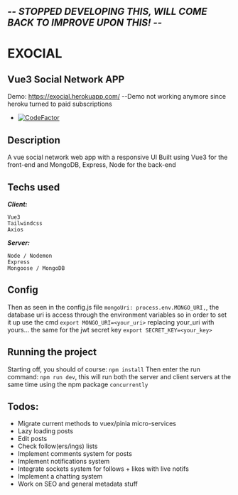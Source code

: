 ## _-- STOPPED DEVELOPING THIS, WILL COME BACK TO IMPROVE UPON THIS! --_
# EXOCIAL
## Vue3 Social Network APP
Demo: https://exocial.herokuapp.com/
--Demo not working anymore since heroku turned to paid subscriptions
- [![CodeFactor](https://www.codefactor.io/repository/github/y-essine/vite-social/badge)](https://www.codefactor.io/repository/github/y-essine/vite-social)
## Description
A vue social network web app with a responsive UI
Built using Vue3 for the front-end and MongoDB, Express, Node for the back-end

## Techs used
 ***Client:***
```
Vue3
Tailwindcss
Axios
```
***Server:***
```
Node / Nodemon
Express
Mongoose / MongoDB
```

## Config
Then as seen in the config.js file `mongoUri: process.env.MONGO_URI,`, the database uri is access through the environment variables so in order to set it up 
use the cmd `export MONGO_URI=<your_uri>` replacing your_uri with yours...
the same for the jwt secret key `export SECRET_KEY=<your_key>`

## Running the project
Starting off, you should of course: `npm install`
Then enter the run command: `npm run dev`, this will run both the server and client servers at the same time using the npm package `concurrently`

## Todos:
- Migrate current methods to vuex/pinia micro-services
- Lazy loading posts
- Edit posts
- Check follow(ers/ings) lists
- Implement comments system for posts
- Implement notifications system
- Integrate sockets system for follows + likes with live notifs
- Implement a chatting system
- Work on SEO and general metadata stuff
